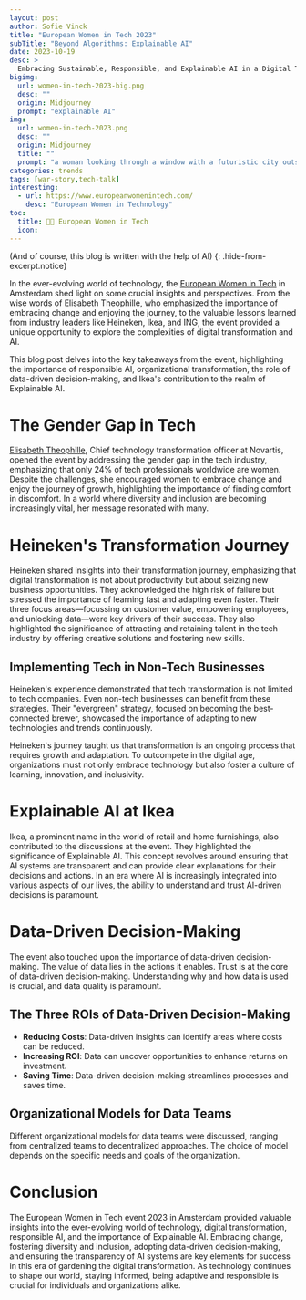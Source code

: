 ```yaml
---
layout: post
author: Sofie Vinck
title: "European Women in Tech 2023"
subTitle: "Beyond Algorithms: Explainable AI"
date: 2023-10-19
desc: >
  Embracing Sustainable, Responsible, and Explainable AI in a Digital Transformation Era.
bigimg:
  url: women-in-tech-2023-big.png
  desc: ""
  origin: Midjourney
  prompt: "explainable AI"
img:
  url: women-in-tech-2023.png
  desc: ""
  origin: Midjourney
  title: ""
  prompt: "a woman looking through a window with a futuristic city outside"
categories: trends
tags: [war-story,tech-talk]
interesting:
  - url: https://www.europeanwomenintech.com/
    desc: "European Women in Technology"
toc:
  title: 👒👠 European Women in Tech
  icon:
---
```



(And of course, this blog is written with the help of AI)
{: .hide-from-excerpt.notice}


In the ever-evolving world of technology, the [European Women in Tech](https://europeanwomenintech.com/) in Amsterdam shed light on some crucial insights and perspectives. From the wise words of Elisabeth Theophille, who emphasized the importance of embracing change and enjoying the journey, to the valuable lessons learned from industry leaders like Heineken, Ikea, and ING, the event provided a unique opportunity to explore the complexities of digital transformation and AI.

This blog post delves into the key takeaways from the event, highlighting the importance of responsible AI, organizational transformation, the role of data-driven decision-making, and Ikea's contribution to the realm of Explainable AI.

<!--more-->


# The Gender Gap in Tech

[Elisabeth Theophille](https://www.linkedin.com/in/elizabeth-theophille-1224244), Chief technology transformation officer at Novartis, opened the event by addressing the gender gap in the tech industry, emphasizing that only 24% of tech professionals worldwide are women. Despite the challenges, she encouraged women to embrace change and enjoy the journey of growth, highlighting the importance of finding comfort in discomfort. In a world where diversity and inclusion are becoming increasingly vital, her message resonated with many.


# Heineken's Transformation Journey

Heineken shared insights into their transformation journey, emphasizing that digital transformation is not about productivity but about seizing new business opportunities. They acknowledged the high risk of failure but stressed the importance of learning fast and adapting even faster. Their three focus areas—focussing on customer value, empowering employees, and unlocking data—were key drivers of their success. They also highlighted the significance of attracting and retaining talent in the tech industry by offering creative solutions and fostering new skills.

## Implementing Tech in Non-Tech Businesses

Heineken's experience demonstrated that tech transformation is not limited to tech companies. Even non-tech businesses can benefit from these strategies. Their "evergreen" strategy, focused on becoming the best-connected brewer, showcased the importance of adapting to new technologies and trends continuously.

Heineken's journey taught us that transformation is an ongoing process that requires growth and adaptation. To outcompete in the digital age, organizations must not only embrace technology but also foster a culture of learning, innovation, and inclusivity.



# Explainable AI at Ikea

Ikea, a prominent name in the world of retail and home furnishings, also contributed to the discussions at the event. They highlighted the significance of Explainable AI. This concept revolves around ensuring that AI systems are transparent and can provide clear explanations for their decisions and actions. In an era where AI is increasingly integrated into various aspects of our lives, the ability to understand and trust AI-driven decisions is paramount.



# Data-Driven Decision-Making

The event also touched upon the importance of data-driven decision-making. The value of data lies in the actions it enables. Trust is at the core of data-driven decision-making. Understanding why and how data is used is crucial, and data quality is paramount.


## The Three ROIs of Data-Driven Decision-Making

- **Reducing Costs**: Data-driven insights can identify areas where costs can be reduced.
- **Increasing ROI**: Data can uncover opportunities to enhance returns on investment.
- **Saving Time**: Data-driven decision-making streamlines processes and saves time.

## Organizational Models for Data Teams

Different organizational models for data teams were discussed, ranging from centralized teams to decentralized approaches. The choice of model depends on the specific needs and goals of the organization.


# Conclusion

The European Women in Tech event 2023 in Amsterdam provided valuable insights into the ever-evolving world of technology, digital transformation, responsible AI, and the importance of Explainable AI. Embracing change, fostering diversity and inclusion, adopting data-driven decision-making, and ensuring the transparency of AI systems are key elements for success in this era of gardening the digital transformation. As technology continues to shape our world, staying informed, being adaptive and responsible is crucial for individuals and organizations alike.
